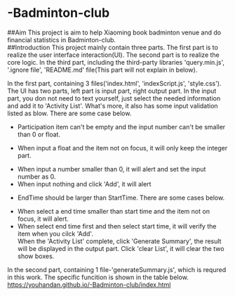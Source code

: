 # -Badminton-club
##Aim
This project is aim to help Xiaoming book badminton venue and do financial statistics in Badminton-club.  
##Introduction
This project mainly contain three parts. The first part is to realize the user interface interaction(UI). The second part is to realize the core logic. In the third part, including the third-party libraries 'query.min.js', '.ignore file', 'README.md' file(This part will not explain in below).  

In the first part, containing 3 files('index.html', 'indexScript.js', 'style.css'). The UI has two parts, left part is input part, right output part. In the input part, you don not need to text yourself, just select the needed information and add it to 'Activity List'. What's more, it also has some input validation listed as blow. There are some case below.
+ Participation item can't be empty and the input number can't be smaller than 0 or float.
 * When input a float and the item not on focus, it will only keep the integer part. 
 - When input a number smaller than 0, it will alert and set the input number as 0. 
 - When input nothing and click 'Add', it will alert 
+ EndTime should be larger than StartTime. There are some cases below.
 - When select a end time smaller than start time and the item not on focus, it will alert.
 - When select end time first and then select start time, it will verify the item when you cilck 'Add'.  
 When the 'Activity List' complete, click 'Generate Summary', the result will be displayed in the output part. Click 'clear List', it will clear the two show boxes.  
 
In the second part, containing 1 file-'generateSummary.js', which is requred in this work. The specific funcition is shown in the table below.
https://youhandan.github.io/-Badminton-club/index.html
